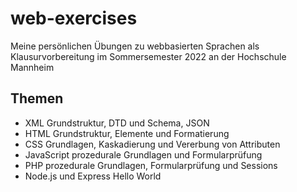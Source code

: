 # web-exercises
Meine persönlichen Übungen zu webbasierten Sprachen als Klausurvorbereitung im Sommersemester 2022 an der Hochschule Mannheim

Themen
--------

<ul>
<li>XML Grundstruktur, DTD und Schema, JSON</li>
<li>HTML Grundstruktur, Elemente und Formatierung</li>
<li>CSS Grundlagen, Kaskadierung und Vererbung von Attributen</li>
<li>JavaScript prozedurale Grundlagen und Formularprüfung</li>
<li>PHP prozedurale Grundlagen, Formularprüfung und Sessions</li>
<li>Node.js und Express Hello World</li>
</ul>
